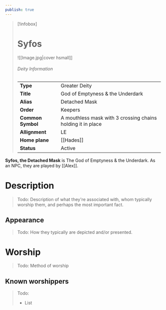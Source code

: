 ```yaml
---
publish: true
---
```

> [!infobox]  
> # Syfos
> ![[Image.jpg|cover hsmall]]  
> ###### Deity Information
> | | |  
> |---|---|  
> | **Type** | Greater Deity |
> | **Title** | God of Emptyness & the Underdark |
> | **Alias** | Detached Mask | 
> | **Order** | Keepers |
> | **Common Symbol** | A mouthless mask with 3 crossing chains holding it in place |
> | **Allignment** | LE |
> | **Home plane** | [[Hades]] |
> | **Status** | Active |

**Syfos, the Detached Mask** is The God of Emptyness & the Underdark. As an NPC, they are played by [[Alex]].
# Description
> Todo: Description of what they're associated with, whom typically worship them, and perhaps the most important fact.
## Appearance
> Todo: How they typically are depicted and/or presented.
# Worship
> Todo: Method of worship
## Known worshippers
> Todo: 
> - List